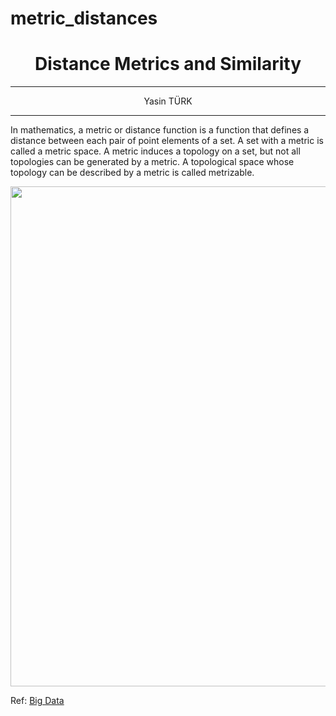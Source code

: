 # metric_distances

# <center> **Distance Metrics and Similarity** </center>
<hr><center>
Yasin TÜRK</center>
<hr>
In mathematics, a metric or distance function is a function that defines a distance between each pair of point elements of a set. A set with a metric is called a metric space. A metric induces a topology on a set, but not all topologies can be generated by a metric. A topological space whose topology can be described by a metric is called metrizable.
<br>
<p><center><img src="https://i0.wp.com/dataaspirant.com/wp-content/uploads/2015/04/cover_post_final.png" width=800></center>

Ref: <a href="https://bigdata-madesimple.com/implementing-the-five-most-popular-similarity-measures-in-python/">Big Data</a><br>

